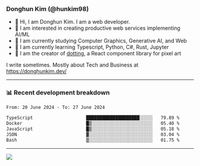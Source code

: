 ### Donghun Kim (@hunkim98)

- 👋 Hi, I am Donghun Kim. I am a web developer. 
- 🤔 I am interested in creating productive web services implementing AI/ML
- 🔭 I am currently studying Computer Graphics, Generative AI, and Web 
- 🌱 I am currently learning Typescript, Python, C#, Rust, Jupyter
- 🎨 I am the creator of [dotting](https://github.com/hunkim98/dotting), a React component library for pixel art

I write sometimes. Mostly about Tech and Business at https://donghunkim.dev/

---
### 📊 Recent development breakdown
<!--START_SECTION:waka-->

```txt
From: 20 June 2024 - To: 27 June 2024

TypeScript                    ████████████████████░░░░░   79.89 %
Docker                        █▒░░░░░░░░░░░░░░░░░░░░░░░   05.40 %
JavaScript                    █▒░░░░░░░░░░░░░░░░░░░░░░░   05.18 %
JSON                          ▓░░░░░░░░░░░░░░░░░░░░░░░░   03.04 %
Bash                          ▒░░░░░░░░░░░░░░░░░░░░░░░░   01.75 %
```

<!--END_SECTION:waka-->
---

<!-- <div align='center'> -->
  <img align="center" src="https://github-readme-stats.vercel.app/api?username=hunkim98&theme=dark&show_icons=true"/>
<!-- </div> -->
<!--
**hunkim98/hunkim98** is a ✨ _special_ ✨ repository because its `README.md` (this file) appears on your GitHub profile.

Here are some ideas to get you started:

- 🔭 I’m currently working on ...
- 🌱 I’m currently learning ...
- 👯 I’m looking to collaborate on ...
- 🤔 I’m looking for help with ...
- 💬 Ask me about ...
- 📫 How to reach me: ...
- 😄 Pronouns: ...
- ⚡ Fun fact: ...
-->
